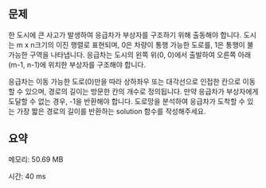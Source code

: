 ## 문제

한 도시에 큰 사고가 발생하여 응급차가 부상자를 구조하기 위해 출동해야 합니다. 도시는 m x n크기의 이진 행렬로 표현되며, 0은 차량이 통행 가능한 도로를, 1은 통행이 불가능한 구역을 나타냅니다. 응급차는 도시의 왼쪽 위(0, 0)에서 출발하여 오른쪽 아래(m-1, n-1)에 위치한 부상자를 구조해야 합니다.

응급차는 이동 가능한 도로(0)만을 따라 상하좌우 또는 대각선으로 인접한 칸으로 이동할 수 있으며, 경로의 길이는 방문한 칸의 개수로 정의됩니다. 만약 응급차가 부상자에게 도달할 수 없는 경우, -1을 반환해야 합니다. 도로망을 분석하여 응급차가 도착할 수 있는 가장 짧은 경로의 길이를 반환하는 solution 함수를 작성해주세요.

## 요약

메모리: 50.69 MB

시간: 40 ms

